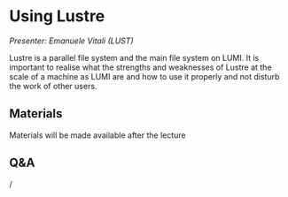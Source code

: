 # Using Lustre

*Presenter: Emanuele Vitali (LUST)*

Lustre is a parallel file system and the main file system on LUMI.
It is important to realise what the strengths and weaknesses of Lustre at the
scale of a machine as LUMI are and how to use it properly and not disturb the
work of other users.


## Materials

Materials will be made available after the lecture

<!--
<video src="https://462000265.lumidata.eu/2day-20250602/recordings/203-Lustre.mp4" controls="controls"></video>
-->
<!--
-   A video recording will follow.
-->

<!--
-   [Slides](https://462000265.lumidata.eu/2day-20250602/files/LUMI-2day-20250602-203-Lustre.pdf)

-   [Course notes](203-Lustre.md) (based on a previous version of the talk.)

Archived materials on LUMI:

-   Slides: `/appl/local/training/2day-20250602/files/LUMI-2day-20250602-203-Lustre.pdf`

-   Recording: `/appl/local/training/2day-20250602/recordings/203-Lustre.mp4`
-->


## Q&A

/
